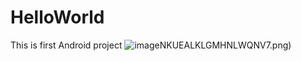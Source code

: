 # HelloWorld
This is first Android project
![image](https://github.com/Timejzk/HelloWorld/blob/master/photo/%24%7BF6)NKUEALKLGMHNLWQNV7.png)
